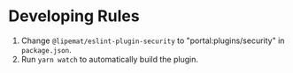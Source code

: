 # Developing Rules

1. Change `@lipemat/eslint-plugin-security` to "portal:plugins/security" in `package.json`.
2. Run `yarn watch` to automatically build the plugin.

